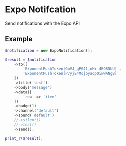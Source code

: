 Expo Notifcation
=========================

Send notifications with the Expo API

Example
--------
```php
$notification = new ExpoNotification();

$result = $notification
	->to([
		'ExponentPushToken[GoVJ_qPG41_nHi-4EQS5UU]',
		'ExponentPushToken[P7yjE4MojbyaqpOiwwANgB]'
	])
	->title('test')
	->body('message')
	->data([
		'row' => 'item'
	])
	->badge(1)
	->channel('default')
	->sound('default')
	//->silent()
	//->test()
	->send();

print_r($result);
```
